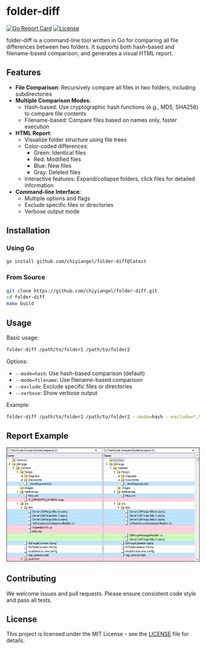 # folder-diff

[![Go Report Card](https://goreportcard.com/badge/github.com/chiyiangel/folder-diff)](https://goreportcard.com/report/github.com/chiyiangel/folder-diff)
[![License](https://img.shields.io/badge/license-MIT-blue.svg)](https://opensource.org/licenses/MIT)

folder-diff is a command-line tool written in Go for comparing all file differences between two folders. It supports both hash-based and filename-based comparison, and generates a visual HTML report.

## Features

- **File Comparison**: Recursively compare all files in two folders, including subdirectories
- **Multiple Comparison Modes**:
  - Hash-based: Use cryptographic hash functions (e.g., MD5, SHA256) to compare file contents
  - Filename-based: Compare files based on names only, faster execution
- **HTML Report**:
  - Visualize folder structure using file trees
  - Color-coded differences:
    - Green: Identical files
    - Red: Modified files
    - Blue: New files
    - Gray: Deleted files
  - Interactive features: Expand/collapse folders, click files for detailed information
- **Command-line Interface**:
  - Multiple options and flags
  - Exclude specific files or directories
  - Verbose output mode

## Installation

### Using Go

```bash
go install github.com/chiyiangel/folder-diff@latest
```

### From Source

```bash
git clone https://github.com/chiyiangel/folder-diff.git
cd folder-diff
make build
```

## Usage

Basic usage:

```bash
folder-diff /path/to/folder1 /path/to/folder2
```

Options:

- `--mode=hash`: Use hash-based comparison (default)
- `--mode=filename`: Use filename-based comparison
- `--exclude`: Exclude specific files or directories
- `--verbose`: Show verbose output

Example:

```bash
folder-diff /path/to/folder1 /path/to/folder2 --mode=hash --exclude=*.tmp
```

## Report Example

![Folder Comparison](./docs/file-folder-comparison.jpg)

## Contributing

We welcome issues and pull requests. Please ensure consistent code style and pass all tests.

## License

This project is licensed under the MIT License - see the [LICENSE](LICENSE) file for details.
